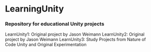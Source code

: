 # LearningUnity
### Repository for educational Unity projects



LearnUnity1: Original project by Jason Weimann
LearnUnity2: Original project by Jason Weimann
LearnUnity3: Study Projects from Nature of Code Unity and Original Experimentation

